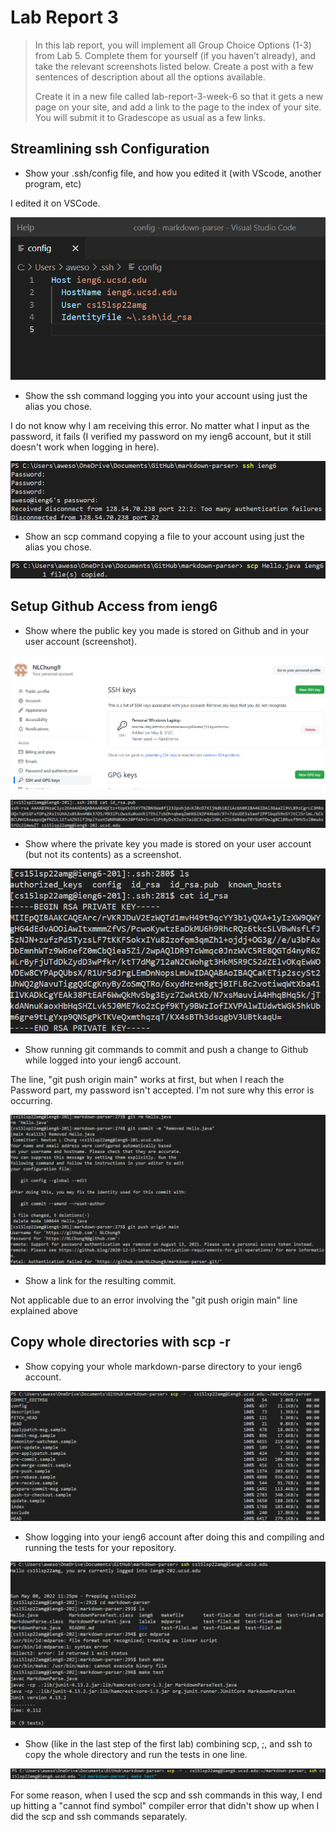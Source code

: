 # Lab Report 3

> In this lab report, you will implement all Group Choice Options (1-3) from Lab 5. 
> Complete them for yourself (if you haven’t already), and take the relevant screenshots listed below.
> Create a post with a few sentences of description about all the options available. 
> 
> Create it in a new file called lab-report-3-week-6 so that it gets a new page on your site, 
> and add a link to the page to the index of your site. You will submit it to Gradescope as usual as a few links.

## Streamlining ssh Configuration
- Show your .ssh/config file, and how you edited it (with VScode, another program, etc)

I edited it on VSCode.

![.ssh/config file](lab5/lab5_GroupChoice1.png)

- Show the ssh command logging you into your account using just the alias you chose.

I do not know why I am receiving this error. No matter what I input as the password, it fails
(I verified my password on my ieng6 account, but it still doesn't work when logging in here).

![ssh log in attempt](lab5/lab5_ssh.png)

- Show an scp command copying a file to your account using just the alias you chose.

![scp file into ieng6 account](lab5/lab5_scp.png)

## Setup Github Access from ieng6
- Show where the public key you made is stored on Github and in your user account (screenshot).

![public key picture](lab5/lab5_publicKey.png)

![public key picture VSCode](lab5/lab5_id_rsapub.png)

- Show where the private key you made is stored on your user account (but not its contents) as a screenshot.

![private key picture](lab5/lab5_privateKey.png)

- Show running git commands to commit and push a change to Github while logged into your ieng6 account.

The line, "git push origin main" works at first, but when I reach the Password part, my password isn't accepted.
I'm not sure why this error is occurring.

![git commands to commit and push](lab5/lab5_gitPush.png)

- Show a link for the resulting commit.

Not applicable due to an error involving the "git push origin main" line explained above

## Copy whole directories with scp -r
- Show copying your whole markdown-parse directory to your ieng6 account.

![scp entire markdown-parser directory](lab5/lab5_scpDir.png)

- Show logging into your ieng6 account after doing this and compiling and running the tests for your repository.

![picture](lab5/lab5_ahh.png)

- Show (like in the last step of the first lab) combining scp, ;, and ssh to copy the whole directory and run the tests in one line.

![picture](lab5/lab5_scpssh.png)

For some reason, when I used the scp and ssh commands in this way, I end up hitting a "cannot find symbol" compiler error
that didn't show up when I did the scp and ssh commands separately.
